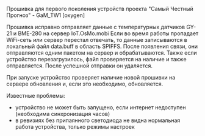 Прошивка для первого поколения устройств проекта "Самый Честный Прогноз" - GaM_TW1 [oxygen]

Прошивка исправно отправляет данные с температурных датчиков GY-21 и BME-280 на сервер IoT.OsMo.mobi
Если во время работы пропадает WiFi-сеть или сервер перестал отвечать,
то данные записываются в локальный файл data.buff в область SPIFFS. После появления связи,
они отправляются одним пакетом на сервер и обрабатываются. Также если устройство перезагрузилось, файл проверяется на наличие и также отправляется. После успешной отправки он удаляется.

При запуске устройство проверяет наличие новой прошивки на сервере обновления и, если это необходимо, обновляется.

Известные проблемы:
- устройство не может быть запущено, если интернет недоступен (необходима синхронизация часов)
- в ревизиях без припаянного светодиода не видна нормальная работа устройства, только режимы настроек
